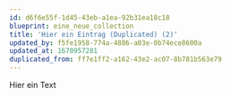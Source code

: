 ```yaml
---
id: d6f6e55f-1d45-43eb-a1ea-92b31ea18c18
blueprint: eine_neue_collection
title: 'Hier ein Eintrag (Duplicated) (2)'
updated_by: f5fe1958-774a-4886-a03e-0b74ece8600a
updated_at: 1670957281
duplicated_from: ff7e1ff2-a162-43e2-ac07-8b781b563e79
---
```

Hier ein Text
